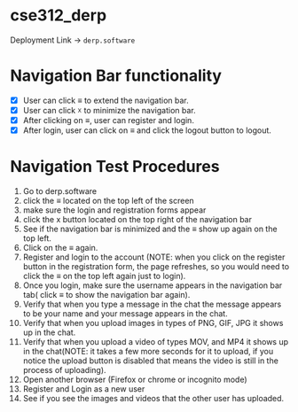 # cse312_derp

Deployment Link -> ``derp.software``

# Navigation Bar functionality
- [x] User can click &equiv; to extend the navigation bar.
- [x] User can click &#9747; to minimize the navigation bar.
- [x] After clicking on &equiv;, user can register and login.
- [x] After login, user can click on &equiv; and click the logout button to logout.

# Navigation Test Procedures

1) Go to derp.software 
2) click the &equiv; located on the top left of the screen
3) make sure the login and registration forms appear 
4) click the x button located on the top right of the navigation bar
5) See if the navigation bar is minimized and the &equiv; show up again on the top left.
6) Click on the &equiv; again.
7) Register and login to the account (NOTE: when you click on the register button in the registration form, the page refreshes, so you would need to click the &equiv; on the top left again just to login).
8) Once you login, make sure the username appears in the navigation bar tab( click &equiv; to show the navigation bar again).
9) Verify that when you type a message in the chat the message appears to be your name and your message appears in the chat.
10) Verify that when you upload images in types of PNG, GIF, JPG it shows up in the chat.
11) Verify that when you upload a video of types MOV, and MP4 it shows up in the chat(NOTE: it takes a few more seconds for it to upload, if you notice the upload button is  disabled that means the video is still in the process of uploading).
12) Open another browser (Firefox or chrome or incognito mode)
13) Register and Login as a new user
14) See if you see the images and videos that the other user has uploaded.
